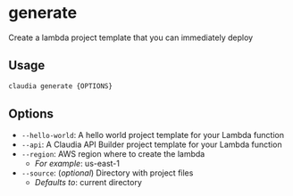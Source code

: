 # generate

Create a lambda project template that you can immediately deploy

## Usage

```bash
claudia generate {OPTIONS}
```

## Options

*  `--hello-world`:  A hello world project template for your Lambda function
*  `--api`:  A Claudia API Builder project template for your Lambda function
*  `--region`:  AWS region where to create the lambda
    * _For example_: us-east-1
*  `--source`:  (_optional_) Directory with project files
    * _Defaults to_: current directory

